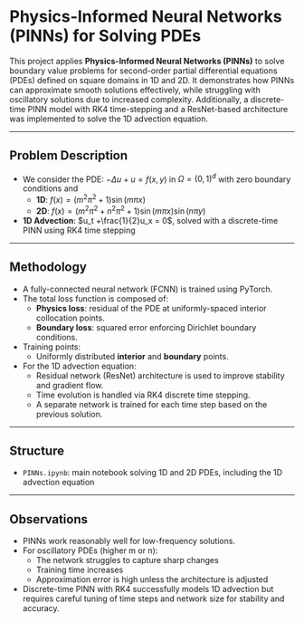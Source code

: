 # Physics-Informed Neural Networks (PINNs) for Solving PDEs

This project applies **Physics-Informed Neural Networks (PINNs)** to solve boundary value problems for second-order partial differential equations (PDEs) defined on square domains in 1D and 2D. It demonstrates how PINNs can approximate smooth solutions effectively, while struggling with oscillatory solutions due to increased complexity. Additionally, a discrete-time PINN model with RK4 time-stepping and a ResNet-based architecture was implemented to solve the 1D advection equation.

---

## Problem Description

- We consider the PDE: $-\Delta u + u = f(x, y)$ in $\Omega = (0,1)^d$ with zero boundary conditions and
    - **1D**: $f(x) = (m^2\pi^2+1)\sin(m\pi x)$
    - **2D**: $f(x) = (m^2\pi^2+n^2\pi^2+1)\sin(m\pi x)\sin(n\pi y)$
- **1D Advection**: $u_t +\frac{1}{2}u_x = 0$, solved with a discrete-time PINN using RK4 time stepping
---

## Methodology

- A fully-connected neural network (FCNN) is trained using PyTorch.
- The total loss function is composed of:
  - **Physics loss**: residual of the PDE at uniformly-spaced interior collocation points.
  - **Boundary loss**: squared error enforcing Dirichlet boundary conditions.
- Training points:
  - Uniformly distributed **interior** and **boundary** points.
- For the 1D advection equation:
  - Residual network (ResNet) architecture is used to improve stability and gradient flow.
  - Time evolution is handled via RK4 discrete time stepping.
  - A separate network is trained for each time step based on the previous solution.
---

## Structure

- `PINNs.ipynb`: main notebook solving 1D and 2D PDEs, including the 1D advection equation

---

## Observations

- PINNs work reasonably well for low-frequency solutions.
- For oscillatory PDEs (higher m or n):
    - The network struggles to capture sharp changes
    - Training time increases
    - Approximation error is high unless the architecture is adjusted
- Discrete-time PINN with RK4 successfully models 1D advection but requires careful tuning of time steps and network size for stability and accuracy.
